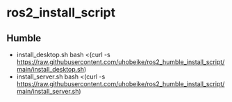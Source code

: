 # ros2_install_script

## Humble
* install_desktop.sh
bash <(curl -s https://raw.githubusercontent.com/uhobeike/ros2_humble_install_script/main/install_desktop.sh)
* install_server.sh
bash <(curl -s https://raw.githubusercontent.com/uhobeike/ros2_humble_install_script/main/install_server.sh)
